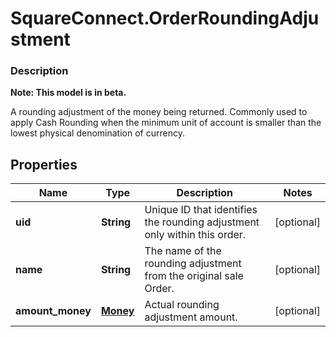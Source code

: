 # SquareConnect.OrderRoundingAdjustment

### Description
**Note: This model is in beta.**

A rounding adjustment of the money being returned. Commonly used to apply Cash Rounding when the minimum unit of account is smaller than the lowest physical denomination of currency.

## Properties
Name | Type | Description | Notes
------------ | ------------- | ------------- | -------------
**uid** | **String** | Unique ID that identifies the rounding adjustment only within this order. | [optional] 
**name** | **String** | The name of the rounding adjustment from the original sale Order. | [optional] 
**amount_money** | [**Money**](Money.md) | Actual rounding adjustment amount. | [optional] 


